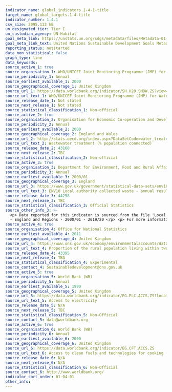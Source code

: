 ```yaml
---
indicator_name: global_indicators.1-4-1-title
target_name: global_targets.1-4-title
indicator_number: 1.4.1
csv_size: 2095.113 kB
un_designated_tier: Tier I
un_custodian_agency: UN-Habitat
goal_meta_link: https://unstats.un.org/sdgs/metadata/files/Metadata-01-04-01.pdf
goal_meta_link_text: United Nations Sustainable Development Goals Metadata (PDF 4.0 MB)
reporting_status: notstarted
data_non_statistical: false
graph_type: line
data_keywords:
source_active_1: true
source_organisation_1: WHO/UNICEF Joint Monitoring Programme (JMP) for Water Supply, Sanitation and Hygiene 
source_periodicity_1: Annual
source_earliest_available_1: 2000
source_geographical_coverage_1: United Kingdom
source_url_1: https://data.worldbank.org/indicator/SH.H2O.SMDW.ZS?view=map
source_url_text_1: WHO/UNICEF Joint Monitoring Programme (JMP) for Water Supply, Sanitation and Hygiene 
source_release_date_1: Not stated
source_next_release_1: Not stated
source_statistical_classification_1: Non-official
source_active_2: true
source_organisation_2: Organisation for Economic Co-operation and Development (OECD)
source_periodicity_2: Annual
source_earliest_available_2: 2000
source_geographical_coverage_2: England and Wales
source_url_2: http://stats.oecd.org/index.aspx?DataSetCode=water_treat#
source_url_text_2: Wastewater treatment (% population connected)
source_release_date_2: 43160
source_next_release_2: TBC
source_statistical_classification_2: Non-official
source_active_3: true
source_organisation_3: Department for Environment, Food and Rural Affairs
source_periodicity_3: Annual
source_earliest_available_3: 2000/01
source_geographical_coverage_3: England
source_url_3: https://www.gov.uk/government/statistical-data-sets/env18-local-authority-collected-waste-annual-results-tables
source_url_text_3: ENV18 Local authority collected waste - annual results tables 
source_release_date_3: 44258
source_next_release_3: TBC
source_statistical_classification_3: Official Statistics
source_other_info_3: >-
  <p> Data reported for this indicator is sourced from the file 'Local Authority collected waste generation from April 2000 to March 2020...', Table 2 - Management of Local Authority collected waste - England - 2014/15 - 2019/20 and Table 2a - Management of Local Authority collected waste
  - England and Regions - 2000/01 - 2019/20 </p> <p> For more information, refer to the <a href="https://www.gov.uk/government/statistics/local-authority-collected-waste-management-annual-results">Methodology document </a>
source_active_4: true
source_organisation_4: Office for National Statistics
source_earliest_available_4: 2011
source_geographical_coverage_4: United Kingdom
source_url_4: https://www.ons.gov.uk/economy/environmentalaccounts/datasets/proportionoftheruralpopulationlivingwithintwokilometresofanallseasonroad
source_url_text_4: Proportion of the rural population living within two kilometres of an all-season road
source_release_date_4: 43395
source_next_release_4: TBA
source_statistical_classification_4: Experimental
source_contact_4: Sustainabledevelopment@ons.gov.uk
source_active_5: true
source_organisation_5: World Bank (WB)
source_periodicity_5: Annual
source_earliest_available_5: 1990
source_geographical_coverage_5: United Kingdom
source_url_5: https://data.worldbank.org/indicator/EG.ELC.ACCS.ZS?locations=GB
source_url_text_5: Access to electricity 
source_release_date_5: N/A
source_next_release_5: TBC
source_statistical_classification_5: Non-Official
source_contact_5: data@worldbank.org
source_active_6: true
source_organisation_6: World Bank (WB)
source_periodicity_6: Annual
source_earliest_available_6: 2000
source_geographical_coverage_6: United Kingdom
source_url_6: https://data.worldbank.org/indicator/EG.CFT.ACCS.ZS
source_url_text_6: Access to clean fuels and technologies for cooking (% of population)
source_release_date_6: N/A
source_next_release_6: N/A
source_statistical_classification_6: Non-Official
source_contact_6: http://www.worldbank.org/
indicator_sort_order: 01-04-01
other_info: 
---
```

